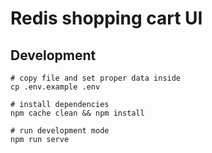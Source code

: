 # Redis shopping cart UI

## Development

```
# copy file and set proper data inside
cp .env.example .env

# install dependencies
npm cache clean && npm install

# run development mode
npm run serve
```
